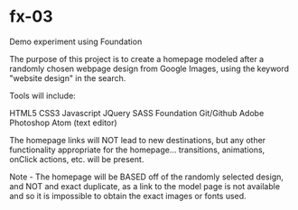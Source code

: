 # fx-03
Demo experiment using Foundation

The purpose of this project is to create a homepage modeled after a randomly chosen webpage design from Google Images, using the keyword "website design" in the search.

Tools will include:

HTML5
CSS3
Javascript
JQuery
SASS
Foundation
Git/Github
Adobe Photoshop
Atom (text editor)

The homepage links will NOT lead to new destinations, but any other functionality appropriate for the homepage... transitions, animations, onClick actions, etc. will be present.

Note - The homepage will be BASED off of the randomly selected design, and NOT and exact duplicate, as a link to the model page is not available and so it is impossible to obtain the exact images or fonts used.
